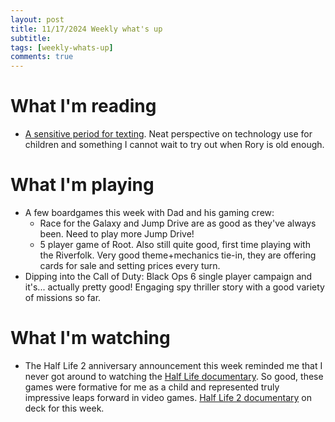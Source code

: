 ```yaml
---
layout: post
title: 11/17/2024 Weekly what's up
subtitle: 
tags: [weekly-whats-up]
comments: true
---
```


# What I'm reading
- [A sensitive period for texting](https://higherground.substack.com/p/friday-note-a-sensitive-period-for). Neat perspective on technology use for children and something I cannot wait to try out when Rory is old enough.

# What I'm playing
- A few boardgames this week with Dad and his gaming crew:
	- Race for the Galaxy and Jump Drive are as good as they've always been. Need to play more Jump Drive!
	- 5 player game of Root. Also still quite good, first time playing with the Riverfolk. Very good theme+mechanics tie-in, they are offering cards for sale and setting prices every turn.
- Dipping into the Call of Duty: Black Ops 6 single player campaign and it's... actually pretty good! Engaging spy thriller story with a good variety of missions so far.

# What I'm watching
- The Half Life 2 anniversary announcement this week reminded me that I never got around to watching the [Half Life documentary](https://www.youtube.com/watch?v=TbZ3HzvFEto). So good, these games were formative for me as a child and represented truly impressive leaps forward in video games. [Half Life 2 documentary](https://www.youtube.com/watch?v=YCjNT9qGjh4) on deck for this week.
